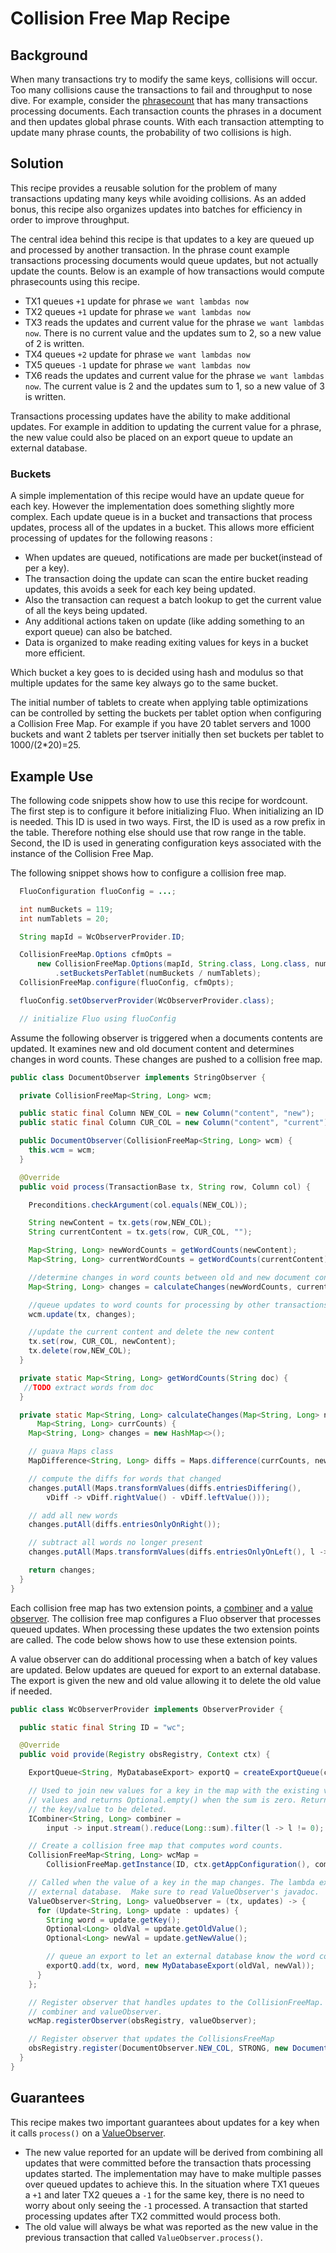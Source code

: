 <!--
Licensed to the Apache Software Foundation (ASF) under one or more
contributor license agreements.  See the NOTICE file distributed with
this work for additional information regarding copyright ownership.
The ASF licenses this file to You under the Apache License, Version 2.0
(the "License"); you may not use this file except in compliance with
the License.  You may obtain a copy of the License at

    http://www.apache.org/licenses/LICENSE-2.0

Unless required by applicable law or agreed to in writing, software
distributed under the License is distributed on an "AS IS" BASIS,
WITHOUT WARRANTIES OR CONDITIONS OF ANY KIND, either express or implied.
See the License for the specific language governing permissions and
limitations under the License.
-->
# Collision Free Map Recipe

## Background

When many transactions try to modify the same keys, collisions will occur.  Too many collisions
cause the transactions to fail and throughput to nose dive.  For example, consider the [phrasecount]
that has many transactions processing documents.  Each transaction counts the phrases in a document
and then updates global phrase counts.  With each transaction attempting to update many phrase
counts, the probability of two collisions is high.

## Solution

This recipe provides a reusable solution for the problem of many transactions updating many keys
while avoiding collisions.  As an added bonus, this recipe also organizes updates into batches for
efficiency in order to improve throughput.

The central idea behind this recipe is that updates to a key are queued up and processed by another
transaction.  In the phrase count example transactions processing documents would queue updates, but
not actually update the counts.  Below is an example of how transactions would compute phrasecounts
using this recipe.

 * TX1 queues `+1` update  for phrase `we want lambdas now`
 * TX2 queues `+1` update  for phrase `we want lambdas now`
 * TX3 reads the updates and current value for the phrase `we want lambdas now`.  There is no current value and the updates sum to 2, so a new value of 2 is written.
 * TX4 queues `+2` update  for phrase `we want lambdas now`
 * TX5 queues `-1` update  for phrase `we want lambdas now`
 * TX6 reads the updates and current value for the phrase `we want lambdas now`.  The current value is 2 and the updates sum to 1, so a new value of 3 is written.

Transactions processing updates have the ability to make additional updates.
For example in addition to updating the current value for a phrase, the new
value could also be placed on an export queue to update an external database.

### Buckets

A simple implementation of this recipe would have an update queue for each key.  However the
implementation does something slightly more complex.  Each update queue is in a bucket and
transactions that process updates, process all of the updates in a bucket.  This allows more
efficient processing of updates for the following reasons :

 * When updates are queued, notifications are made per bucket(instead of per a key).
 * The transaction doing the update can scan the entire bucket reading updates, this avoids a seek for each key being updated.
 * Also the transaction can request a batch lookup to get the current value of all the keys being updated.
 * Any additional actions taken on update (like adding something to an export queue) can also be batched.
 * Data is organized to make reading exiting values for keys in a bucket more efficient.

Which bucket a key goes to is decided using hash and modulus so that multiple updates for the same
key always go to the same bucket.

The initial number of tablets to create when applying table optimizations can be controlled by
setting the buckets per tablet option when configuring a Collision Free Map.  For example if you
have 20 tablet servers and 1000 buckets and want 2 tablets per tserver initially then set buckets
per tablet to 1000/(2*20)=25.

## Example Use

The following code snippets show how to use this recipe for wordcount.  The first step is to
configure it before initializing Fluo.  When initializing an ID is needed.  This ID is used in two
ways.  First, the ID is used as a row prefix in the table.  Therefore nothing else should use that
row range in the table.  Second, the ID is used in generating configuration keys associated with the
instance of the Collision Free Map.

The following snippet shows how to configure a collision free map.

```java
  FluoConfiguration fluoConfig = ...;

  int numBuckets = 119;
  int numTablets = 20;

  String mapId = WcObserverProvider.ID;

  CollisionFreeMap.Options cfmOpts =
      new CollisionFreeMap.Options(mapId, String.class, Long.class, numBuckets)
          .setBucketsPerTablet(numBuckets / numTablets);
  CollisionFreeMap.configure(fluoConfig, cfmOpts);

  fluoConfig.setObserverProvider(WcObserverProvider.class);

  // initialize Fluo using fluoConfig

```

Assume the following observer is triggered when a documents contents are updated.  It examines new
and old document content and determines changes in word counts.  These changes are pushed to a
collision free map.

```java
public class DocumentObserver implements StringObserver {

  private CollisionFreeMap<String, Long> wcm;

  public static final Column NEW_COL = new Column("content", "new");
  public static final Column CUR_COL = new Column("content", "current");

  public DocumentObserver(CollisionFreeMap<String, Long> wcm) {
    this.wcm = wcm;
  }

  @Override
  public void process(TransactionBase tx, String row, Column col) {

    Preconditions.checkArgument(col.equals(NEW_COL));

    String newContent = tx.gets(row,NEW_COL);
    String currentContent = tx.gets(row, CUR_COL, "");

    Map<String, Long> newWordCounts = getWordCounts(newContent);
    Map<String, Long> currentWordCounts = getWordCounts(currentContent);

    //determine changes in word counts between old and new document content
    Map<String, Long> changes = calculateChanges(newWordCounts, currentWordCounts);

    //queue updates to word counts for processing by other transactions
    wcm.update(tx, changes);

    //update the current content and delete the new content
    tx.set(row, CUR_COL, newContent);
    tx.delete(row,NEW_COL);
  }

  private static Map<String, Long> getWordCounts(String doc) {
   //TODO extract words from doc
  }

  private static Map<String, Long> calculateChanges(Map<String, Long> newCounts,
      Map<String, Long> currCounts) {
    Map<String, Long> changes = new HashMap<>();

    // guava Maps class
    MapDifference<String, Long> diffs = Maps.difference(currCounts, newCounts);

    // compute the diffs for words that changed
    changes.putAll(Maps.transformValues(diffs.entriesDiffering(),
        vDiff -> vDiff.rightValue() - vDiff.leftValue()));

    // add all new words
    changes.putAll(diffs.entriesOnlyOnRight());

    // subtract all words no longer present
    changes.putAll(Maps.transformValues(diffs.entriesOnlyOnLeft(), l -> l * -1));

    return changes;
  }
}
```

Each collision free map has two extension points, a [combiner][ICombiner] and a
[value observer][ValueObserver].  The collision free map configures a Fluo observer that
processes queued updates.  When processing these updates the two
extension points are called.  The code below shows how to use these extension points.

A value observer can do additional processing when a batch of key values are updated.  Below
updates are queued for export to an external database.  The export is given the new and old value
allowing it to delete the old value if needed.

```java
public class WcObserverProvider implements ObserverProvider {

  public static final String ID = "wc";

  @Override
  public void provide(Registry obsRegistry, Context ctx) {

    ExportQueue<String, MyDatabaseExport> exportQ = createExportQueue(ctx);

    // Used to join new values for a key in the map with the existing value. The lambda sums all
    // values and returns Optional.empty() when the sum is zero. Returning Optional.empty() causes
    // the key/value to be deleted.
    ICombiner<String, Long> combiner =
        input -> input.stream().reduce(Long::sum).filter(l -> l != 0);

    // Create a collision free map that computes word counts.
    CollisionFreeMap<String, Long> wcMap =
        CollisionFreeMap.getInstance(ID, ctx.getAppConfiguration(), combiner);

    // Called when the value of a key in the map changes. The lambda exports these changes to an
    // external database.  Make sure to read ValueObserver's javadoc.
    ValueObserver<String, Long> valueObserver = (tx, updates) -> {
      for (Update<String, Long> update : updates) {
        String word = update.getKey();
        Optional<Long> oldVal = update.getOldValue();
        Optional<Long> newVal = update.getNewValue();

        // queue an export to let an external database know the word count has changed
        exportQ.add(tx, word, new MyDatabaseExport(oldVal, newVal));
      }
    };

    // Register observer that handles updates to the CollisionFreeMap. This observer will use the
    // combiner and valueObserver.
    wcMap.registerObserver(obsRegistry, valueObserver);

    // Register observer that updates the CollisionsFreeMap
    obsRegistry.register(DocumentObserver.NEW_COL, STRONG, new DocumentObserver(wcMap));
  }
}
```

## Guarantees

This recipe makes two important guarantees about updates for a key when it
calls `process()` on a [ValueObserver].

 * The new value reported for an update will be derived from combining all
   updates that were committed before the transaction thats processing updates
   started.  The implementation may have to make multiple passes over queued
   updates to achieve this.  In the situation where TX1 queues a `+1` and later
   TX2 queues a `-1` for the same key, there is no need to worry about only seeing
   the `-1` processed.  A transaction that started processing updates after TX2
   committed would process both.
 * The old value will always be what was reported as the new value in the
   previous transaction that called `ValueObserver.process()`.

[phrasecount]: https://github.com/fluo-io/phrasecount
[ValueObserver]: /modules/core/src/main/java/org/apache/fluo/recipes/core/map/ValueObserver.java
[ICombiner]: /modules/core/src/main/java/org/apache/fluo/recipes/core/map/ICombiner.java
